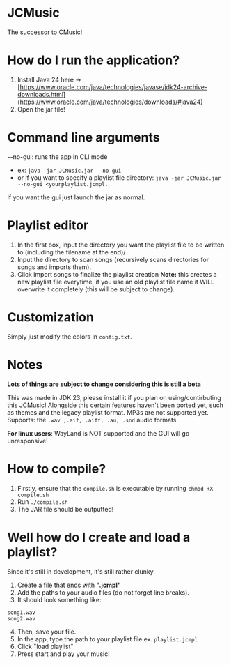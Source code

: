 # JCMusic
The successor to CMusic!

# How do I run the application?
1. Install Java 24 here -> [https://www.oracle.com/java/technologies/javase/jdk24-archive-downloads.html](https://www.oracle.com/java/technologies/downloads/#java24)
2. Open the jar file!

# Command line arguments
--no-gui: runs the app in CLI mode
- ex: `java -jar JCMusic.jar --no-gui`
- or if you want to specify a playlist file directory: `java -jar JCMusic.jar --no-gui <yourplaylist.jcmpl.`

If you want the gui just launch the jar as normal.

# Playlist editor
1. In the first box, input the directory you want the playlist file to be written to (including the filename at the end)/
2. Input the directory to scan songs (recursively scans directories for songs and imports them).
3. Click import songs to finalize the playlist creation
**Note:** this creates a new playlist file everytime, if you use an old playlist file name it WILL overwrite it completely (this will be subject to change).

# Customization
Simply just modify the colors in `config.txt`.

# Notes
**Lots of things are subject to change considering this is still a beta**

This was made in JDK 23, please install it if you plan on using/contirbuting this JCMusic!
Alongside this certain features haven't been ported yet, such as themes and the legacy playlist format.
MP3s are not supported yet.
Supports: the `.wav ,.aif, .aiff, .au, .snd` audio formats.

**For linux users**: WayLand is NOT supported and the GUI will go unresponsive!

# How to compile?
1. Firstly, ensure that the `compile.sh` is executable by running `chmod +X compile.sh`
2. Run `./compile.sh`
3. The JAR file should be outputted!

# Well how do I create and load a playlist?
Since it's still in development, it's still rather clunky.
1. Create a file that ends with **".jcmpl"**
2. Add the paths to your audio files (do not forget line breaks).
3. It should look something like:
```
song1.wav
song2.wav
```
4. Then, save your file.
5. In the app, type the path to your playlist file ex. `playlist.jcmpl`
6. Click "load playlist"
7. Press start and play your music!
